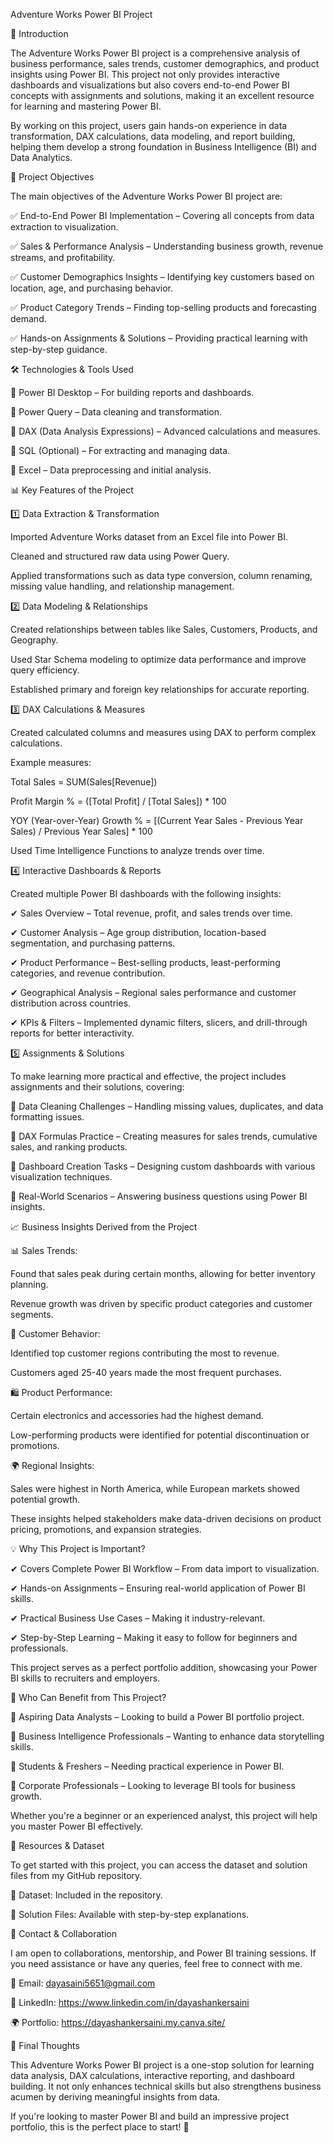 Adventure Works Power BI Project

📌 Introduction

The Adventure Works Power BI project is a comprehensive analysis of business performance, sales trends, customer demographics, and product insights using Power BI. This project not only provides interactive dashboards and visualizations but also covers end-to-end Power BI concepts with assignments and solutions, making it an excellent resource for learning and mastering Power BI.

By working on this project, users gain hands-on experience in data transformation, DAX calculations, data modeling, and report building, helping them develop a strong foundation in Business Intelligence (BI) and Data Analytics.


🎯 Project Objectives

The main objectives of the Adventure Works Power BI project are:

✅ End-to-End Power BI Implementation – Covering all concepts from data extraction to visualization.

✅ Sales & Performance Analysis – Understanding business growth, revenue streams, and profitability.

✅ Customer Demographics Insights – Identifying key customers based on location, age, and purchasing behavior.

✅ Product Category Trends – Finding top-selling products and forecasting demand.

✅ Hands-on Assignments & Solutions – Providing practical learning with step-by-step guidance.



🛠️ Technologies & Tools Used

🔹 Power BI Desktop – For building reports and dashboards.

🔹 Power Query – Data cleaning and transformation.

🔹 DAX (Data Analysis Expressions) – Advanced calculations and measures.

🔹 SQL (Optional) – For extracting and managing data.

🔹 Excel – Data preprocessing and initial analysis.





📊 Key Features of the Project

1️⃣ Data Extraction & Transformation

Imported Adventure Works dataset from an Excel file into Power BI.

Cleaned and structured raw data using Power Query.

Applied transformations such as data type conversion, column renaming, missing value handling, and relationship management.


2️⃣ Data Modeling & Relationships

Created relationships between tables like Sales, Customers, Products, and Geography.

Used Star Schema modeling to optimize data performance and improve query efficiency.

Established primary and foreign key relationships for accurate reporting.

3️⃣ DAX Calculations & Measures

Created calculated columns and measures using DAX to perform complex calculations.

Example measures:

Total Sales = SUM(Sales[Revenue])

Profit Margin % = ([Total Profit] / [Total Sales]) * 100

YOY (Year-over-Year) Growth % = [(Current Year Sales - Previous Year Sales) / Previous Year Sales] * 100

Used Time Intelligence Functions to analyze trends over time.

4️⃣ Interactive Dashboards & Reports

Created multiple Power BI dashboards with the following insights:

✔ Sales Overview – Total revenue, profit, and sales trends over time.

✔ Customer Analysis – Age group distribution, location-based segmentation, and purchasing patterns.

✔ Product Performance – Best-selling products, least-performing categories, and revenue contribution.

✔ Geographical Analysis – Regional sales performance and customer distribution across countries.

✔ KPIs & Filters – Implemented dynamic filters, slicers, and drill-through reports for better interactivity.

5️⃣ Assignments & Solutions

To make learning more practical and effective, the project includes assignments and their solutions, covering:

📌 Data Cleaning Challenges – Handling missing values, duplicates, and data formatting issues.

📌 DAX Formulas Practice – Creating measures for sales trends, cumulative sales, and ranking products.

📌 Dashboard Creation Tasks – Designing custom dashboards with various visualization techniques.

📌 Real-World Scenarios – Answering business questions using Power BI insights.


📈 Business Insights Derived from the Project

📊 Sales Trends:

Found that sales peak during certain months, allowing for better inventory planning.

Revenue growth was driven by specific product categories and customer segments.


📍 Customer Behavior:

Identified top customer regions contributing the most to revenue.

Customers aged 25-40 years made the most frequent purchases.

🛍 Product Performance:

Certain electronics and accessories had the highest demand.

Low-performing products were identified for potential discontinuation or promotions.


🌍 Regional Insights:

Sales were highest in North America, while European markets showed potential growth.

These insights helped stakeholders make data-driven decisions on product pricing, promotions, and expansion strategies.


💡 Why This Project is Important?

✔ Covers Complete Power BI Workflow – From data import to visualization.

✔ Hands-on Assignments – Ensuring real-world application of Power BI skills.

✔ Practical Business Use Cases – Making it industry-relevant.

✔ Step-by-Step Learning – Making it easy to follow for beginners and professionals.


This project serves as a perfect portfolio addition, showcasing your Power BI skills to recruiters and employers.


🚀 Who Can Benefit from This Project?

🔹 Aspiring Data Analysts – Looking to build a Power BI portfolio project.

🔹 Business Intelligence Professionals – Wanting to enhance data storytelling skills.

🔹 Students & Freshers – Needing practical experience in Power BI.

🔹 Corporate Professionals – Looking to leverage BI tools for business growth.

Whether you're a beginner or an experienced analyst, this project will help you master Power BI effectively.


🔗 Resources & Dataset

To get started with this project, you can access the dataset and solution files from my GitHub repository.


📌 Dataset: Included in the repository.

📌 Solution Files: Available with step-by-step explanations.


📩 Contact & Collaboration

I am open to collaborations, mentorship, and Power BI training sessions. If you need assistance or have any queries, feel free to connect with me.

📧 Email: dayasaini5651@gmail.com

🔗 LinkedIn: https://www.linkedin.com/in/dayashankersaini

🌍 Portfolio: https://dayashankersaini.my.canva.site/


🎯 Final Thoughts

This Adventure Works Power BI project is a one-stop solution for learning data analysis, DAX calculations, interactive reporting, and dashboard building. It not only enhances technical skills but also strengthens business acumen by deriving meaningful insights from data.

If you're looking to master Power BI and build an impressive project portfolio, this is the perfect place to start! 🚀

